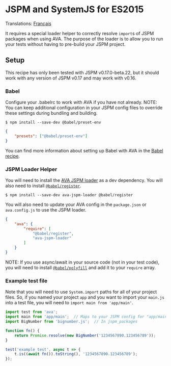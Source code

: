 # JSPM and SystemJS for ES2015

Translations: [Français](https://github.com/avajs/ava-docs/blob/master/fr_FR/docs/recipes/jspm-systemjs.md)

It requires a special loader helper to correctly resolve `import`s of JSPM packages when using AVA. The purpose of the loader is to allow you to run your tests without having to pre-build your JSPM project.

## Setup

This recipe has only been tested with JSPM v0.17.0-beta.22, but it should work with any version of JSPM v0.17 and may work with v0.16.

### Babel

Configure your .babelrc to work with AVA if you have not already. NOTE: You can keep additional configuration in your JSPM config files to override these settings during bundling and building.

```
$ npm install --save-dev @babel/preset-env
```

```json
{
	"presets": ["@babel/preset-env"]
}
```

You can find more information about setting up Babel with AVA in the [Babel recipe](babel.md).

### JSPM Loader Helper

You will need to install the [AVA JSPM loader](https://github.com/skorlir/ava-jspm-loader) as a dev dependency. You will also need to install [`@babel/register`](https://www.npmjs.com/package/@babel/register).

```
$ npm install --save-dev ava-jspm-loader @babel/register
```
You will also need to update your AVA config in the `package.json` or `ava.config.js` to use the JSPM loader.

```json
{
	"ava": {
		"require": [
			"@babel/register",
			"ava-jspm-loader"
		]
	}
}
```

NOTE: If you use async/await in your source code (not in your test code), you will need to install [`@babel/polyfill`](https://www.npmjs.com/package/@babel/polyfill) and add it to your `require` array.

### Example test file

Note that you will need to use `System.import` paths for all of your project files. So, if you named your project `app` and you want to import your `main.js` into a test file, you will need to `import main from 'app/main'`.

```js
import test from 'ava';
import main from 'app/main';  // Maps to your JSPM config for "app/main.js"
import BigNumber from 'bignumber.js';  // In jspm_packages

function fn() {
	return Promise.resolve(new BigNumber('1234567890.123456789'));
}

test('example test', async t => {
	t.is((await fn()).toString(), '1234567890.123456789');
});
```
